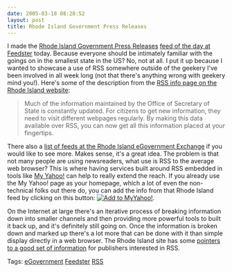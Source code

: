 ```yaml
---
date: 2005-03-18 08:28:52
layout: post
title: Rhode Island Government Press Releases
---
```


I made the [Rhode Island Government Press Releases](http://www.ri.gov/news/pr_publist.php) [feed of the day at Feedster](http://www.feedster.com/fotd.php) today. Because everyone should be intimately familiar with the goings on in the smallest state in the US? No, not at all. I put it up because I wanted to showcase a use of RSS somewhere outside of the geekery I've been involved in all week long (not that there's anything wrong with geekery mind you!). Here's some of the description from the [RSS info page on the Rhode Island website](http://www2.sec.state.ri.us/rss/):





> Much of the information maintained by the Office of Secretary of State is constantly updated. For citizens to get new information, they need to visit different webpages regularly. By making this data available over RSS, you can now get all this information placed at your fingertips.





There also a [list of feeds at the Rhode Island eGovernment Exchange](http://www.ri.gov/rex/feeds/feeds.php?mcat=3) if you would like to see more. Makes sense, it's a great idea. The problem is that not many people are using newsreaders, what use is RSS to the average web browser? This is where having services built around RSS embedded in tools like [My Yahoo!](http://my.yahoo.com/) can help to really extend the reach. If you already use the My Yahoo! page as your homepage, which a lot of even the non-technical folks out there do, you can add the info from that Rhode Island feed by clicking on this button: [![Add to MyYahoo!](http://us.i1.yimg.com/us.yimg.com/i/us/my/addtomyyahoo2.gif)](http://add.my.yahoo.com/rss?url=http://www.ri.gov/rss/1/pressrelease.rss).





On the Internet at large there's an iterative process of breaking information down into smaller channels and then providing more powerful tools to built it back up, and it's definitely still going on. Once the information is broken down and marked up there's a lot more that can be done with it than simple display directly in a web  browser. The Rhode Island site has some [pointers to a good set of information](http://egov.sec.state.ri.us/Projects/web_data_sharing/resources) for publishers interested in RSS.





Tags: [eGovernment](http://www.bitsplitter.net/tag.php/egovernment) [Feedster](http://www.bitsplitter.net/tag.php/feedster) [RSS](http://www.bitsplitter.net/tag.php/rss)
